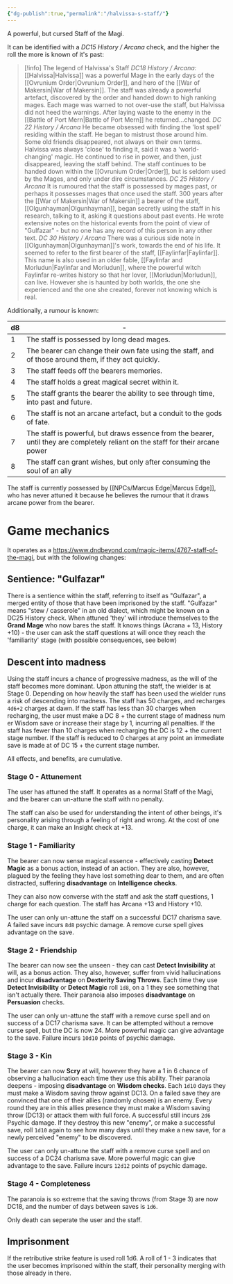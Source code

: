 ```yaml
---
{"dg-publish":true,"permalink":"/halvissa-s-staff/"}
---
```


A powerful, but cursed Staff of the Magi. 

It can be identified with a *DC15 History / Arcana* check, and the higher the roll the more is known of it's past:

> [!info] The legend of Halvissa's Staff
> *DC18 History / Arcana:*
> [[Halvissa\|Halvissa]] was a powerful Mage in the early days of the [[Ovrunium Order\|Ovrunium Order]], and hero of the [[War of Makersin\|War of Makersin]]. The staff was already a powerful artefact, discovered by the order and handed down to high ranking mages. Each mage was warned to not over-use the staff, but Halvissa did not heed the warnings. After laying waste to the enemy in the [[Battle of Port Mern\|Battle of Port Mern]] he returned...changed. 
> *DC 22 History / Arcana*
> He became obsessed with finding the 'lost spell' residing within the staff. He began to mistrust those around him. Some old friends disappeared, not always on their own terms. Halvissa was always 'close' to finding it, said it was a 'world-changing' magic. He continued to rise in power, and then, just disappeared, leaving the staff behind. The staff continues to be handed down within the [[Ovrunium Order\|Order]], but is seldom used by the Mages, and only under dire circumstances.
> *DC 25 History / Arcana*
> It is rumoured that the staff is possessed by mages past, or perhaps it possesses mages that once used the staff. 300 years after the [[War of Makersin\|War of Makersin]] a bearer of the staff, [[Olgunhayman\|Olgunhayman]], began secretly using the staff in his research, talking to it, asking it questions about past events. He wrote extensive notes on the historical events from the point of view of "Gulfazar" - but no one has any record of this person in any other text. 
> *DC 30 History / Arcana*
> There was a curious side note in [[Olgunhayman\|Olgunhayman]]'s work, towards the end of his life. It seemed to refer to the first bearer of the staff, [[Faylinfar\|Faylinfar]]. This name is also used in an older fable, [[Faylinfar and Morludun\|Faylinfar and Morludun]], where the powerful witch Faylinfar re-writes history so that her lover, [[Morludun\|Morludun]], can live. However she is haunted by both worlds, the one she experienced and the one she created, forever not knowing which is real. 

Additionally, a rumour is known:

| d8  | -   |
| --- | --- |
| 1   | The staff is possessed by long dead mages. |
| 2   | The bearer can change their own fate using the staff, and of those around them, if they act quickly. |
| 3   | The staff feeds off the bearers memories. |
| 4   | The staff holds a great magical secret within it. |
| 5   | The staff grants the bearer the ability to see through time, into past and future. |
| 6   | The staff is not an arcane artefact, but a conduit to the gods of fate. |
| 7 | The staff is powerful, but draws essence from the bearer, until they are completely reliant on the staff for their arcane power |
| 8 | The staff can grant wishes, but only after consuming the soul of an ally |
The staff is currently possessed by [[NPCs/Marcus Edge\|Marcus Edge]], who has never attuned it because he believes the rumour that it draws arcane power from the bearer. 

# Game mechanics

It operates as a https://www.dndbeyond.com/magic-items/4767-staff-of-the-magi, but with the following changes:

## Sentience: "Gulfazar"

There is a sentience within the staff, referring to itself as "Gulfazar", a merged entity of those that have been imprisoned by the staff. "Gulfazar" means "stew / casserole" in an old dialect, which might be known on a DC25 History check. When attuned 'they' will introduce themselves to the **Grand Mage** who now bares the staff. It knows things (Acrana + 13, History +10) - the user can ask the staff questions at will once they reach the 'familiarity' stage (with possible consequences, see below)

## Descent into madness

Using the staff incurs a chance of progressive madness, as the will of the staff becomes more dominant. Upon attuning the staff, the wielder is at Stage 0. Depending on how heavily the staff has been used the wielder runs a risk of descending into madness. The staff has 50 charges, and recharges `4d6+2` charges at dawn. If the staff has less than 30 charges when recharging, the user must make a DC 8 + the current stage of madness num er Wisdom save or increase their stage by 1, incurring all penalties. If the staff has fewer than 10 charges when recharging the DC is 12 + the current stage number. If the staff is reduced to 0 charges at any point an immediate save is made at of DC 15 + the current stage number.

All effects, and benefits, are cumulative.

###  Stage 0 - Attunement
The user has attuned the staff. It operates as a normal Staff of the Magi, and the bearer can un-attune the staff with no penalty. 

The staff can also be used for understanding the intent of other beings, it's personality arising through a feeling of right and wrong. At the cost of one charge, it can make an Insight check at +13. 

### Stage 1 - Familiarity
The bearer can now sense magical essence - effectively casting **Detect Magic** as a bonus action, instead of an action. They are also, however, plagued by the feeling they have lost something dear to them, and are often distracted, suffering **disadvantage** on **Intelligence checks**.

They can also now converse with the staff and ask the staff questions, 1 charge for each question. The staff has Arcana +13 and History +10.

The user can only un-attune the staff on a successful DC17 charisma save. A failed save incurs `8d8` psychic damage. A remove curse spell gives advantage on the save.

### Stage 2 - Friendship
The bearer can now see the unseen - they can cast **Detect Invisibility** at will, as a bonus action. They also, however, suffer from vivid hallucinations and incur **disadvantage** on **Dexterity Saving Throws**. Each time they use **Detect Invisibility** or **Detect Magic** roll `1d8`, on a 1 they see something that isn't actually there. Their paranoia also imposes **disadvantage** on **Persuasion** checks.

The user can only un-attune the staff with a remove curse spell and on success of a DC17 charisma save. It can be attempted without a remove curse spell, but the DC is now 24. More powerful magic can give advantage to the save. Failure incurs `10d10` points of psychic damage.

### Stage 3 - Kin
The bearer can now **Scry** at will, however they have a 1 in 6 chance of observing a hallucination each time they use this ability. Their paranoia deepens - imposing **disadvantage** on **Wisdom checks**. Each `1d10` days they must make a Wisdom saving throw against DC13. On a failed save they are convinced that one of their allies (randomly chosen) is an enemy. Every round they are in this allies presence they must make a Wisdom saving throw (DC13) or attack them with full force. A successful still incurs `2d6` Psychic damage. If they destroy this new "enemy", or make a successful save, roll `1d10` again to see how many days until they make a new save, for a newly perceived "enemy" to be discovered.

The user can only un-attune the staff with a remove curse spell and on success of a DC24 charisma save. More powerful magic can give advantage to the save. Failure incurs `12d12` points of psychic damage.

### Stage 4 - Completeness
The paranoia is so extreme that the saving throws (from Stage 3) are now DC18, and the number of days between saves is `1d6`.

Only death can seperate the user and the staff. 

## Imprisonment

If the retributive strike feature is used roll 1d6. A roll of 1 - 3 indicates that the user becomes imprisoned within the staff, their personality merging with those already in there. 